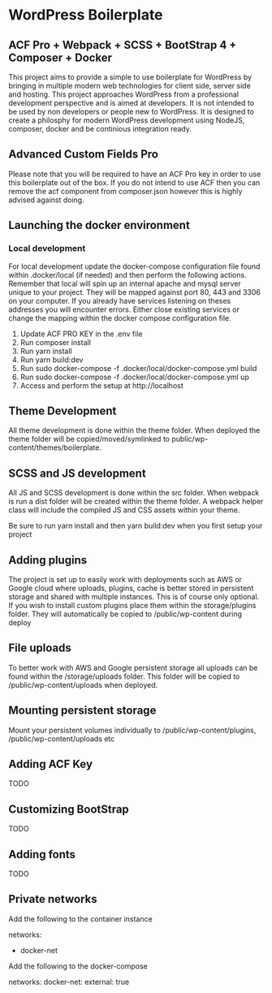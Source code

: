 # WordPress Boilerplate
## ACF Pro + Webpack + SCSS + BootStrap 4 + Composer + Docker

This project aims to provide a simple to use boilerplate for WordPress by bringing in multiple modern web technologies for client side, server side and hosting. This project approaches WordPress from a professional development perspective and is aimed at developers. It is not intended to be used by non developers or people new to WordPress. It is designed to create a philosphy for modern WordPress development using NodeJS, composer, docker and be continious integration ready.

## Advanced Custom Fields Pro

Please note that you will be required to have an ACF Pro key in order to use this boilerplate out of the box. If you do not intend to use ACF then you can remove the acf component from composer.json however this is highly advised against doing.

## Launching the docker environment

### Local development

For local development update the docker-compose configuration file found within .docker/local (if needed) and then perform the following actions. Remember that local will spin up an internal apache and mysql server unique to your project. They will be mapped against port 80, 443 and 3306 on your computer. If you already have services listening on theses addresses you will encounter errors. Either close existing services or change the mapping within the docker compose configuration file.

1. Update ACF PRO KEY in the .env file
2. Run composer install
3. Run yarn install
4. Run yarn build:dev
5. Run sudo docker-compose -f .docker/local/docker-compose.yml build
6. Run sudo docker-compose -f .docker/local/docker-compose.yml up
7. Access and perform the setup at http://localhost

## Theme Development

All theme development is done within the theme folder. When deployed the theme folder will be copied/moved/symlinked to public/wp-content/themes/boilerplate.

## SCSS and JS development

All JS and SCSS development is done within the src folder. When webpack is run a dist folder will be created within the theme folder. A webpack helper class will include the compiled JS and CSS assets within your theme.

Be sure to run yarn install and then yarn build:dev when you first setup your project

## Adding plugins

The project is set up to easily work with deployments such as AWS or Google cloud where uploads, plugins, cache is better stored in persistent storage and shared with multiple instances. This is of course only optional. If you wish to install custom plugins place them within the storage/plugins folder. They will automatically be copied to /public/wp-content during deploy

## File uploads

To better work with AWS and Google persistent storage all uploads can be found within the /storage/uploads folder. This folder will be copied to /public/wp-content/uploads when deployed.

## Mounting persistent storage

Mount your persistent volumes individually to /public/wp-content/plugins, /public/wp-content/uploads etc

## Adding ACF Key

TODO

## Customizing BootStrap

TODO

## Adding fonts

TODO

## Private networks

Add the following to the container instance

networks:
  - docker-net

Add the following to the docker-compose

networks:
  docker-net:
    external: true
